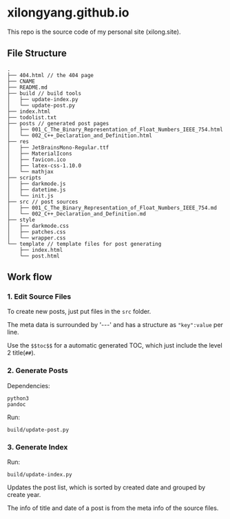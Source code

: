 # xilongyang.github.io

This repo is the source code of my personal site (xilong.site).

## File Structure

```
.
├── 404.html // the 404 page
├── CNAME
├── README.md
├── build // build tools
│   ├── update-index.py
│   └── update-post.py
├── index.html
├── todolist.txt
├── posts // generated post pages
│   ├── 001_C_The_Binary_Representation_of_Float_Numbers_IEEE_754.html
│   └── 002_C++_Declaration_and_Definition.html
├── res
│   ├── JetBrainsMono-Regular.ttf
│   ├── MaterialIcons
│   ├── favicon.ico
│   ├── latex-css-1.10.0
│   └── mathjax
├── scripts
│   ├── darkmode.js
│   ├── datetime.js
│   └── init.js
├── src // post sources
│   ├── 001_C_The_Binary_Representation_of_Float_Numbers_IEEE_754.md
│   └── 002_C++_Declaration_and_Definition.md
├── style
│   ├── darkmode.css
│   ├── patches.css
│   └── wrapper.css
└── template // template files for post generating
    ├── index.html
    └── post.html
```

## Work flow

### 1. Edit Source Files

To create new posts, just put files in the `src` folder. 

The meta data is surrounded by '---' and has a structure as `"key":value` per line.

Use the `$$toc$$` for a automatic generated TOC, which just include the level 2 title(`##`).

### 2. Generate Posts

Dependencies:

```
python3
pandoc
```

Run:

```
build/update-post.py
```

### 3. Generate Index

Run:

```
build/update-index.py
```

Updates the post list, which is sorted by created date and grouped by create year.

The info of title and date of a post is from the meta info of the source files.
